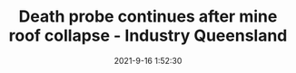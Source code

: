 ---
"title": "Death probe continues after mine roof collapse - Industry Queensland"
"date": "2021-9-16 1:52:30"
"feed_name": "GOOGLENEWSMINING"
"feed_website": "https://news.google.com/search?q=mining%2Bincident&hl=en-US&gl=US&ceid=US:en"
"feed_rss": "https://news.google.com/rss/search?q=mining%2Bincident&hl=en-US&gl=US&ceid=US:en"
"link": "https://www.i-q.net.au/main/crinum-death-probe-continues-after-roof-collapse"
"file": "_posts/2021-1-1-c25f2a02dddd8a84874b72307b0e0b45bac54146.md"
"accident": "0"
"drilling": "0"
"dead": "0"
"injured": "0"
---